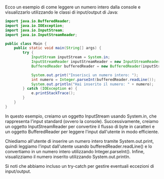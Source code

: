 Ecco un esempio di come leggere un numero intero dalla console e visualizzarlo utilizzando le classi di input/output di Java:

```java
import java.io.BufferedReader;
import java.io.IOException;
import java.io.InputStream;
import java.io.InputStreamReader;

public class Main {
    public static void main(String[] args) {
        try {
            InputStream inputStream = System.in;
            InputStreamReader inputStreamReader = new InputStreamReader(inputStream);
            BufferedReader bufferedReader = new BufferedReader(inputStreamReader);

            System.out.print("Inserisci un numero intero: ");
            int numero = Integer.parseInt(bufferedReader.readLine());
            System.out.println("Hai inserito il numero: " + numero);
        } catch (IOException e) {
            e.printStackTrace();
        }
    }
}

```
In questo esempio, creiamo un oggetto InputStream usando System.in, che rappresenta l'input standard (ovvero la console). Successivamente, creiamo un oggetto InputStreamReader per convertire il flusso di byte in caratteri e un oggetto BufferedReader per leggere l'input dall'utente in modo efficiente.

Chiediamo all'utente di inserire un numero intero tramite System.out.print, quindi leggiamo l'input dall'utente usando bufferedReader.readLine() e lo convertiamo in un numero intero utilizzando Integer.parseInt(). Infine, visualizziamo il numero inserito utilizzando System.out.println.

Si noti che abbiamo incluso un try-catch per gestire eventuali eccezioni di input/output.
